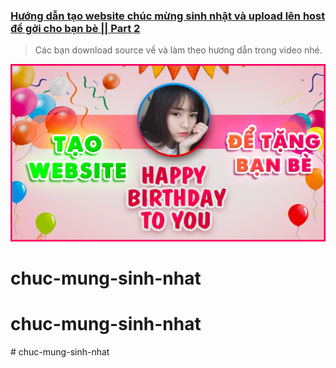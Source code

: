 ### [Hướng dẫn tạo website chúc mừng sinh nhật và upload lên host để gởi cho bạn bè || Part 2](https://)
> Các bạn download source về và làm theo hương dẫn trong video nhé.


![cover picture](./img/hpbd2021p2.jpg)
# chuc-mung-sinh-nhat
# chuc-mung-sinh-nhat
#   c h u c - m u n g - s i n h - n h a t 
 
 
